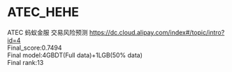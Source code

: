 # ATEC_HEHE  
ATEC 蚂蚁金服 交易风险预测 https://dc.cloud.alipay.com/index#/topic/intro?id=4  
Final_score:0.7494  
Final model:4GBDT(Full data)+1LGB(50% data)  
Final rank:13
